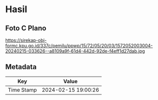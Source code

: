 # Hasil

## Foto C Plano

https://sirekap-obj-formc.kpu.go.id/337c/pemilu/ppwp/15/72/05/20/03/1572052003004-20240215-033626--a8109a9f-61d4-442d-92de-f4eff1d27dab.jpg


## Metadata

| Key        | Value               |
| ---------- | ------------------- |
| Time Stamp | 2024-02-15 19:00:26 |



